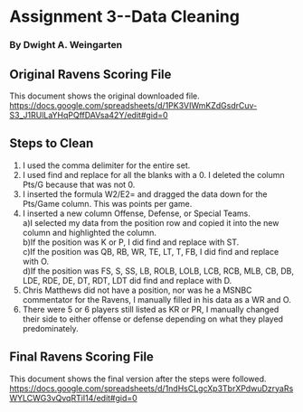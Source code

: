 # Assignment 3--Data Cleaning
### By Dwight A. Weingarten

## Original Ravens Scoring File

This document shows the original downloaded file. <br>
https://docs.google.com/spreadsheets/d/1PK3VIWmKZdGsdrCuv-S3_J1RUlLaYHqPQffDAVsa42Y/edit#gid=0

## Steps to Clean
1) I used the comma delimiter for the entire set.
2) I used find and replace for all the blanks with a 0. I deleted the column Pts/G because that was not 0.
3) I inserted the formula W2/E2= and dragged the data down for the Pts/Game column. This was points per game.
4) I inserted a new column Offense, Defense, or Special Teams.<br>
    a)I selected my data from the position row and copied it into the new column and highlighted the column.<br>
    b)If the position was K or P, I did find and replace with ST.<br>
    c)If the position was QB, RB, WR, TE, LT, T, FB, I did find and replace with O.<br>
    d)If the position was FS, S, SS, LB, ROLB, LOLB, LCB, RCB, MLB, CB, DB, LDE, RDE, DE, DT, RDT, LDT did find and replace with D.<br>
5) Chris Matthews did not have a position, nor was he a MSNBC commentator for the Ravens, I manually filled in his data as a WR and O.
6) There were 5 or 6 players still listed as KR or PR, I manually changed their side to either offense or defense depending on what they played predominately.

## Final Ravens Scoring File

This document shows the final version after the steps were followed. <br>
https://docs.google.com/spreadsheets/d/1ndHsCLgcXp3TbrXPdwuDzryaRsWYLCWG3vQvqRTiI14/edit#gid=0
    


